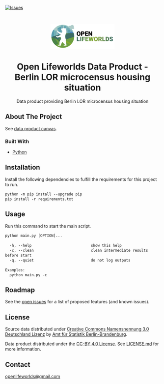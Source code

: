 [![Issues](https://img.shields.io/github/issues/open-lifeworlds/open-lifeworlds-data-product-berlin-lor-microcensus-housing-situation)](https://github.com/open-lifeworlds/open-lifeworlds-data-product-berlin-lor-microcensus-housing-situation/issues)

<br />
<p align="center">
  <a href="https://github.com/open-lifeworlds/open-lifeworlds-data-product-berlin-lor-microcensus-housing-situation">
    <img src="logo_with_text.png" alt="Logo" height="80">
  </a>

  <h1 align="center">Open Lifeworlds Data Product - Berlin LOR microcensus housing situation</h1>

  <p align="center">
    Data product providing Berlin LOR microcensus housing situation</a>
  </p>
</p>

## About The Project

See [data product canvas](docs/data-product-canvas.md).

### Built With

* [Python](https://www.python.org/)

## Installation

Install the following dependencies to fulfill the requirements for this project to run.

```shell script
python -m pip install --upgrade pip
pip install -r requirements.txt
```

## Usage

Run this command to start the main script.

```shell script
python main.py [OPTION]...

  -h, --help                           show this help
  -c, --clean                          clean intermediate results before start
  -q, --quiet                          do not log outputs

Examples:
  python main.py -c
```

## Roadmap

See the [open issues](https://github.com/open-lifeworlds/open-lifeworlds-data-product-berlin-lor-microcensus-housing-situation/issues) for a list of proposed features (and
 known issues).

## License

Source data distributed under [Creative Commons Namensnennung 3.0 Deutschland Lizenz](https://creativecommons.org/licenses/by/3.0/de/) by [Amt für Statistik Berlin-Brandenburg](https://www.statistik-berlin-brandenburg.de/).

Data product distributed under the [CC-BY 4.0 License](https://creativecommons.org/licenses/by/4.0/). See [LICENSE.md](./LICENSE.md) for more information.


## Contact

openlifeworlds@gmail.com
